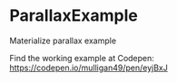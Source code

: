 # ParallaxExample
Materialize parallax example

Find the working example at Codepen: https://codepen.io/mulligan49/pen/eyjBxJ
